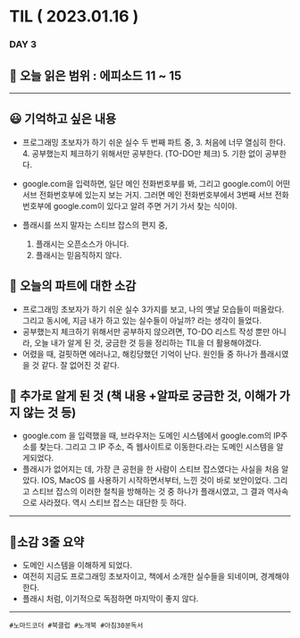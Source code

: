 # TIL ( 2023.01.16 )

### DAY 3

## 🔖 오늘 읽은 범위 : 에피소드 11 ~ 15

---


##  😃  기억하고 싶은 내용

- 프로그래밍 초보자가 하기 쉬운 실수 두 번째 파트 중,
  3. 처음에 너무 열심히 한다.
  4. 공부했는지 체크하기 위해서만 공부한다. (TO-DO만 체크)
  5. 기한 없이 공부한다.

- google.com을 입력하면, 일단 메인 전화번호부를 봐, 그리고 google.com이 어떤 서브 전화번호부에 있는지 보는 거지. 그러면 메인 전화번호부에서 3번째 서브 전화번호부에 google.com이 있다고 알려 주면 거기 가서 찾는 식이야.

- 플래시를 쓰지 말자는 스티브 잡스의 편지 중,
  1. 플래시는 오픈소스가 아니다.
  2. 플래시는 믿음직하지 않다.

## 🤔 오늘의 파트에 대한 소감

- 프로그래밍 초보자가 하기 쉬운 실수 3가지를 보고, 나의 옛날 모습들이 떠올랐다. 그리고 동시에, 지금 내가 하고 있는 실수들이 아닐까? 라는 생각이 들었다. 
- 공부했는지 체크하기 위해서만 공부하지 않으려면, TO-DO 리스트 작성 뿐만 아니라, 오늘 내가 알게 된 것, 궁금한 것 등을 정리하는 TIL을 더 활용해야겠다.
- 어렸을 때, 걸핏하면 에러나고, 해킹당했던 기억이 난다. 원인들 중 하나가 플래시였을  것 같다. 잘 없어진 것 같다.

## 🔎 추가로 알게 된 것 (책 내용 +알파로 궁금한 것, 이해가 가지 않는 것 등)
- google.com 을 입력했을 때, 브라우저는 도메인 시스템에서 google.com의 IP주소를 찾는다. 그리고 그 IP 주소, 즉 웹사이트로 이동한다.라는 도메인 시스템을 알게되었다. 
- 플래시가 없어지는 데, 가장 큰 공헌을 한 사람이 스티브 잡스였다는 사실을 처음 알았다. IOS, MacOS 를 사용하기 시작하면서부터, 느낀 것이 바로 보안이었다. 그리고 스티브 잡스의 이러한 철칙을 방해하는 것 중 하나가 플래시였고, 그 결과 역사속으로 사라졌다. 역시 스티브 잡스는 대단한 듯 하다.
---

## 🤟소감 3줄 요약

- 도메인 시스템을 이해하게 되었다.
- 여전히 지금도 프로그래밍 초보자이고, 책에서 소개한 실수들을 되네이며, 경계해야 한다.
- 플래시 처럼, 이기적으로 독점하면 마지막이 좋지 않다.

---

```
#노마드코더 #북클럽 #노개북 #아침30분독서 
```

